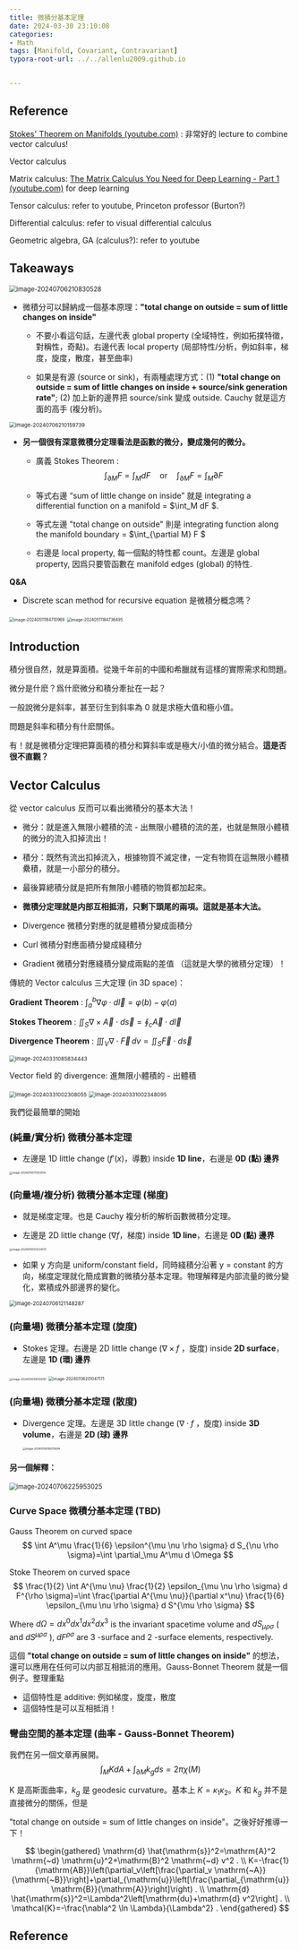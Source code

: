 ```yaml
---
title: 微積分基本定理
date: 2024-03-30 23:10:08
categories:
- Math
tags: [Manifold, Covariant, Contravariant]
typora-root-url: ../../allenlu2009.github.io


---
```




## Reference

[Stokes' Theorem on Manifolds (youtube.com)](https://www.youtube.com/watch?v=1lGM5DEdMaw&ab_channel=Aleph0) :  非常好的 lecture to combine vector calculus!

Vector calculus

Matrix calculus: [The Matrix Calculus You Need for Deep Learning - Part 1 (youtube.com)](https://www.youtube.com/watch?v=pQ5HT8LylZs&ab_channel=TWIMLCommunity)  for deep learning

Tensor calculus: refer to youtube, Princeton professor (Burton?)

Differential calculus:  refer to visual differential calculus

Geometric algebra, GA (calculus?): refer to youtube



## Takeaways

<img src=".\image-20240706210830528.png" alt="image-20240706210830528" style="zoom:80%;" />

* 微積分可以歸納成一個基本原理：**"total change on outside = sum of little changes on inside"**
  * 不要小看這句話，左邊代表 global property (全域特性，例如拓撲特徵，對稱性，奇點)。右邊代表 local property (局部特性/分析，例如斜率，梯度，旋度，散度，甚至曲率)

  * 如果是有源 (source or sink)，有兩種處理方式：(1) **"total change on outside = sum of little changes on inside + source/sink generation rate"**;  (2)  加上新的邊界把 source/sink 變成 outside.   Cauchy 就是這方面的高手 (複分析)。 




<img src="/media/image-20240706210159739.png" alt="image-20240706210159739" style="zoom:67%;" />

* **另一個很有深意微積分定理看法是函數的微分，變成幾何的微分。**

  * 廣義 Stokes Theorem : 
  $$
  \int_{\partial M} F  = \int_M dF  \quad \text{or} \quad \int_{\partial M} F  = \int_M \partial F
  $$
  
  * 等式右邊 “sum of little change on inside”  就是  integrating a differential function on a manifold =  $\int_M dF $. 
  
  * 等式左邊 "total change on outside" 則是 integrating function along the manifold boundary = $\int_{\partial M} F $​
  * 右邊是 local property, 每一個點的特性都 count。左邊是 global property, 因爲只要管函數在 manifold edges (global) 的特性.   



**Q&A**

+ Discrete scan method for recursive equation 是微積分概念嗎？

<img src="/media/image-20240511184710969.png" alt="image-20240511184710969" style="zoom:50%;" />

<img src="/media/image-20240511184736495.png" alt="image-20240511184736495" style="zoom:50%;" />

## Introduction

積分很自然，就是算面積。從幾千年前的中國和希臘就有這樣的實際需求和問題。

微分是什麽？爲什麽微分和積分牽扯在一起？

一般說微分是斜率，甚至衍生到斜率為 0 就是求極大值和極小值。

問題是斜率和積分有什麽關係。

有！就是微積分定理把算面積的積分和算斜率或是極大/小值的微分結合。**這是否很不直觀？**



## Vector Calculus

從 vector calculus 反而可以看出微積分的基本大法！

* 微分：就是進入無限小體積的流 - 出無限小體積的流的差，也就是無限小體積的微分的流入扣掉流出！
* 積分：既然有流出扣掉流入，根據物質不滅定律，一定有物質在這無限小體積纍積，就是一小部分的積分。
* 最後算總積分就是把所有無限小體積的物質都加起來。
* **微積分定理就是内部互相抵消，只剩下頭尾的兩項。這就是基本大法。**



* Divergence 微積分對應的就是體積分變成面積分
* Curl 微積分對應面積分變成綫積分
* Gradient 微積分對應綫積分變成兩點的差值 （這就是大學的微積分定理）！



傳統的 Vector calculus 三大定理 (in 3D space)：

**Gradient Theorem** :  $\int_a^b \nabla \varphi \cdot d\vec{l} = \varphi(b) - \varphi(a)$

**Stokes Theorem** : $\iint_S \nabla \times \vec{A} \cdot d\vec{s} = \oint_c \vec{A}\cdot d\vec{l}$

**Divergence Theorem** :  $\iiint_V \nabla \cdot \vec{F} \,dv = \iint_S \vec{F}\cdot d\vec{s}$



<img src="/media/image-20240331085834443.png" alt="image-20240331085834443" style="zoom:67%;" />

Vector field 的 divergence:   進無限小體積的 - 出體積

<img src="/media/image-20240331002308055.png" alt="image-20240331002308055" style="zoom: 67%;" />

<img src="/media/image-20240331002348095.png" alt="image-20240331002348095" style="zoom:67%;" />







我們從最簡單的開始

### (純量/實分析) 微積分基本定理 

* 左邊是 1D little change ($f'(x)$，導數) inside **1D line**，右邊是 **0D (點) 邊界** 

<img src="/media/image-20240706111303014.png" alt="image-20240706111303014" style="zoom:33%;" />

### (向量場/複分析) 微積分基本定理 (梯度)

* 就是梯度定理。也是 Cauchy 複分析的解析函數微積分定理。

* 左邊是 2D little change ($\nabla f$，梯度) inside **1D line**，右邊是 **0D (點) 邊界** 

  

<img src="/media/image-20240706121224013.png" alt="image-20240706121224013" style="zoom:33%;" />

* 如果 y 方向是 uniform/constant field，同時綫積分沿著 y = constant 的方向，梯度定理就化簡成實數的微積分基本定理。物理解釋是内部流量的微分變化，累積成外部邊界的變化。



<img src="/media/image-20240706121148287.png" alt="image-20240706121148287" style="zoom:67%;" />



### (向量場) 微積分基本定理 (旋度)

* Stokes 定理。右邊是 2D little change ($\nabla\times f$ ，旋度) inside **2D surface**，左邊是 **1D (環) 邊界** 

<img src="/media/image-20240706190139797.png" alt="image-20240706190139797" style="zoom:33%;" />

<img src="/media/image-20240706201047171.png" alt="image-20240706201047171" style="zoom:50%;" />



### (向量場) 微積分基本定理 (散度)

* Divergence 定理。左邊是 3D little change ($\nabla\cdot f$​ ，旋度) inside **3D volume**，右邊是 **2D (球) 邊界** 

  <img src="/media/image-20240706195015694.png" alt="image-20240706195015694" style="zoom:33%;" />



#### 另一個解釋：

<img src="/media/image-20240706225953025.png" alt="image-20240706225953025" style="zoom:80%;" />





### Curve Space 微積分基本定理 (TBD)

Gauss Theorem on curved space
$$
\int A^\mu \frac{1}{6} \epsilon^{\mu \nu \rho \sigma} d S_{\nu \rho \sigma}=\int \partial_\mu A^\mu d \Omega
$$

Stoke Theorem on curved space
$$
\frac{1}{2} \int A^{\mu \nu} \frac{1}{2} \epsilon_{\mu \nu \rho \sigma} d F^{\rho \sigma}=\int \frac{\partial A^{\mu \nu}}{\partial x^\nu} \frac{1}{6} \epsilon_{\mu \nu \rho \sigma} d S^{\mu \rho \sigma}
$$

Where $d \Omega=d x^0 d x^1 d x^2 d x^3$ is the invariant spacetime volume and $d S_{\mu \rho \sigma}$ ( and $d S^{\mu \rho \sigma}$ ), $d F^{\rho \sigma}$ are 3 -surface and 2 -surface elements, respectively.





這個 **"total change on outside = sum of little changes on inside"**  的想法，還可以應用在任何可以内部互相抵消的應用。Gauss-Bonnet Theorem 就是一個例子。整理重點

* 這個特性是 additive:  例如梯度，旋度，散度
* 這個特性是可以互相抵消！

### 彎曲空間的基本定理 (曲率 - Gauss-Bonnet Theorem)

我們在另一個文章再展開。
$$
\int_M K d A+\int_{\partial M} k_g d s=2 \pi \chi(M)
$$

K 是高斯面曲率，$k_g$ 是 geodesic curvature。基本上 $K = \kappa_1 \kappa_2$。$K$ 和 $k_g$ 并不是直接微分的關係，但是

"total change on outside = sum of little changes on inside"。之後好好推導一下！




$$
\begin{gathered}
\mathrm{d} \hat{\mathrm{s}}^2=\mathrm{A}^2 \mathrm{~d} \mathrm{u}^2+\mathrm{B}^2 \mathrm{~d} v^2 . \\
K=-\frac{1}{\mathrm{AB}}\left(\partial_v\left[\frac{\partial_v \mathrm{~A}}{\mathrm{~B}}\right]+\partial_{\mathrm{u}}\left[\frac{\partial_{\mathrm{u}} \mathrm{B}}{\mathrm{A}}\right]\right) . \\
\mathrm{d} \hat{\mathrm{s}}^2=\Lambda^2\left[\mathrm{du}+\mathrm{d} v^2\right] . \\
\mathcal{K}=-\frac{\nabla^2 \ln \Lambda}{\Lambda^2} .
\end{gathered}
$$







## Reference
